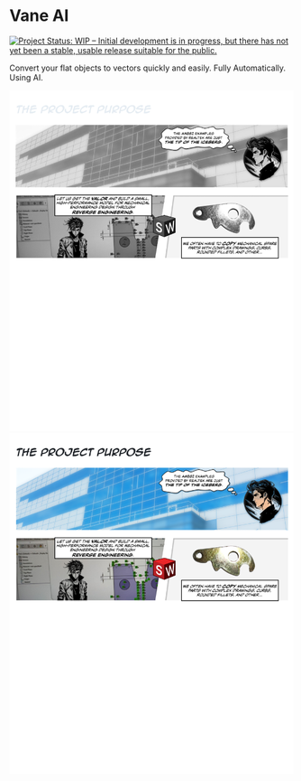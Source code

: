 # Vane AI

[![Project Status: WIP – Initial development is in progress, but there has not yet been a stable, usable release suitable for the public.](https://www.repostatus.org/badges/latest/wip.svg)](https://www.repostatus.org/#wip)

Convert your flat objects to vectors quickly and easily.  Fully Automatically. Using AI.

![The Project Purpose](https://raw.githubusercontent.com/ajsb85/amb82-image-vectorizer/main/press/projectpurpose-dark.png#gh-dark-mode-only)
![The Project Purpose](https://raw.githubusercontent.com/ajsb85/amb82-image-vectorizer/main/press/projectpurpose-light.png#gh-light-mode-only)
